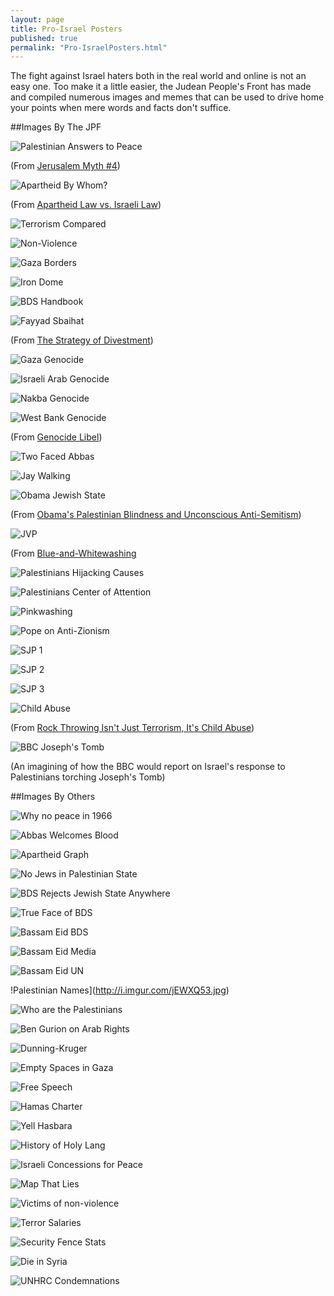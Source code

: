 ```yaml
---
layout: page
title: Pro-Israel Posters
published: true
permalink: "Pro-IsraelPosters.html"
---
```


The fight against Israel haters both in the real world and online is not an easy one. Too make it a little easier, the Judean People's Front has made and compiled numerous images and memes that can be used to drive home your points when mere words and facts don't suffice.

##Images By The JPF

![Palestinian Answers to Peace](http://i.imgur.com/Z7TjYCJ.jpg)

(From [Jerusalem Myth #4](http://judeanpf.com/2015/04/30/Jerusalem-Myth-04/))

![Apartheid By Whom?](http://i.imgur.com/vWJLLH4.jpg)

(From [Apartheid Law vs. Israeli Law](http://judeanpf.com/2015/07/27/Apartheid-Law-vs-Israeli-Law/))

![Terrorism Compared](http://i.imgur.com/RNaA9n3.jpg)

![Non-Violence](http://i.imgur.com/FNe753K.jpg)

![Gaza Borders](http://i.imgur.com/TRoESmP.jpg)

![Iron Dome](http://i.imgur.com/zA00CeJ.jpg)

![BDS Handbook](http://i.imgur.com/Wb3jkCB.jpg)

![Fayyad Sbaihat](http://i.imgur.com/xEv5qAW.png)

(From [The Strategy of Divestment](http://judeanpf.com/2015/11/11/Strategy-Of-Divestment/))

![Gaza Genocide](http://i.imgur.com/0tLtsoR.jpg)

![Israeli Arab Genocide](http://i.imgur.com/VY9lvGH.jpg)

![Nakba Genocide](http://i.imgur.com/n7ltIhR.jpg)

![West Bank Genocide](http://i.imgur.com/MjICGH6.jpg)

(From [Genocide Libel](http://judeanpf.com/2015/06/11/Genocide-Libel/))

![Two Faced Abbas](http://i.imgur.com/q209g8y.jpg)

![Jay Walking](http://i.imgur.com/ifxrX9O.jpg)

![Obama Jewish State](http://i.imgur.com/AEahXey.jpg)

(From [Obama's Palestinian Blindness and Unconscious Anti-Semitism](http://judeanpf.com/2015/06/17/Obama's-Palestinian-Blindness-and-Unconscious-Anti-Semitism/))

![JVP](http://i.imgur.com/mAaC9lx.jpg)

(From [Blue-and-Whitewashing](http://judeanpf.com/2015/03/02/blue-and-whitewashing/)

![Palestinians Hijacking Causes](http://i.imgur.com/E1f5Raw.jpg)

![Palestinians Center of Attention](http://i.imgur.com/bVSiUCU.jpg)

![Pinkwashing](http://i.imgur.com/GIozJOS.jpg)

![Pope on Anti-Zionism](http://i.imgur.com/J4S6CRt.jpg)

![SJP 1](http://i.imgur.com/QyxiN5Z.jpg)

![SJP 2](http://i.imgur.com/Xld5ZfC.jpg)

![SJP 3](http://i.imgur.com/KI8rikb.jpg)

![Child Abuse](http://i.imgur.com/bvPANLb.jpg)

(From [Rock Throwing Isn't Just Terrorism, It's Child Abuse](http://judeanpf.com/2015/09/03/Rock-Throwing/))

![BBC Joseph's Tomb](http://i.imgur.com/kWZxETn.jpg)

(An imagining of how the BBC would report on Israel's response to Palestinians torching Joseph's Tomb)



##Images By Others

![Why no peace in 1966](http://i.imgur.com/q9DJzJm.jpg)

![Abbas Welcomes Blood](http://i.imgur.com/AtlgC4Q.jpg)

![Apartheid Graph](http://i.imgur.com/zXsA0A3.jpg)

![No Jews in Palestinian State](http://i.imgur.com/3KXTYeK.jpg)

![BDS Rejects Jewish State Anywhere](http://i.imgur.com/qKdcuTe.png)

![True Face of BDS](http://i.imgur.com/sqGXt3w.jpg)

![Bassam Eid BDS](http://i.imgur.com/moaXyOG.jpg)

![Bassam Eid Media](http://i.imgur.com/oz4LJd4.jpg)

![Bassam Eid UN](http://i.imgur.com/aYDsAFi.jpg)

!Palestinian Names](http://i.imgur.com/jEWXQ53.jpg)

![Who are the Palestinians](http://i.imgur.com/Kmh6568.jpg)

![Ben Gurion on Arab Rights](http://i.imgur.com/mUQBlrh.jpg)

![Dunning-Kruger](http://i.imgur.com/ESbXvyB.jpg)

![Empty Spaces in Gaza](http://i.imgur.com/U1c8iQg.jpg)

![Free Speech](http://i.imgur.com/0Ua0uEY.png)

![Hamas Charter](http://i.imgur.com/65E6JUk.jpg)

![Yell Hasbara](http://i.imgur.com/La9qodm.jpg)

![History of Holy Lang](http://i.imgur.com/VYPlnv0.jpg)

![Israeli Concessions for Peace](http://i.imgur.com/B3hPTF8.jpg)

![Map That Lies](http://i.imgur.com/5kRp7ee.jpg)

![Victims of non-violence](http://i.imgur.com/7xgzy0i.png)

![Terror Salaries](http://i.imgur.com/xEv5qAW.png)

![Security Fence Stats](http://i.imgur.com/8uKxr2U.jpg)

![Die in Syria](http://i.imgur.com/LkBax1D.jpg)

![UNHRC Condemnations](http://i.imgur.com/EEjOWbg.jpg)
